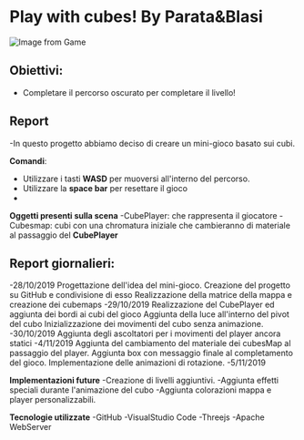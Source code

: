 # Play with cubes!  By Parata&Blasi

![Image from Game](https://jordanweagly.files.wordpress.com/2012/02/figure_4.png)

## Obiettivi:

- Completare il percorso oscurato per completare il livello!

## Report

-In questo progetto abbiamo deciso di creare un mini-gioco basato sui cubi.

**Comandi**:
- Utilizzare i tasti **WASD** per muoversi all'interno del percorso.
- Utilizzare la **space bar** per resettare il gioco
-
**Oggetti presenti sulla scena**
-CubePlayer: che rappresenta il giocatore
-Cubesmap: cubi con una chromatura iniziale che cambieranno di materiale al passaggio del **CubePlayer**

## Report giornalieri:

-28/10/2019 
	Progettazione dell'idea del mini-gioco.
	Creazione del progetto su GitHub e condivisione di esso
	Realizzazione della matrice della mappa e creazione dei cubemaps
-29/10/2019
	Realizzazione del CubePlayer ed aggiunta dei bordi ai cubi del gioco
	Aggiunta della luce all'interno del pivot del cubo
	Inizializzazione dei movimenti del cubo senza animazione.
-30/10/2019
Aggiunta degli ascoltatori per i movimenti del player ancora statici
-4/11/2019
Aggiunta del cambiamento del materiale dei cubesMap al passaggio del player.
Aggiunta box con messaggio finale al completamento del gioco.
Implementazione delle animazioni di rotazione.
-5/11/2019


**Implementazioni future**
-Creazione di livelli aggiuntivi.
-Aggiunta effetti speciali durante l'animazione del cubo
-Aggiunta colorazioni mappa e player personalizzabili.

**Tecnologie utilizzate**
-GitHub
-VisualStudio Code
-Threejs
-Apache WebServer

	
	






